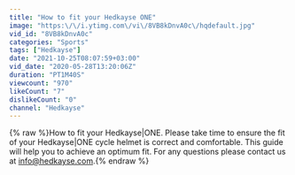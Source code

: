 ```yaml
---
title: "How to fit your Hedkayse ONE"
image: "https:\/\/i.ytimg.com\/vi\/8VB8kDnvA0c\/hqdefault.jpg"
vid_id: "8VB8kDnvA0c"
categories: "Sports"
tags: ["Hedkayse"]
date: "2021-10-25T08:07:59+03:00"
vid_date: "2020-05-28T13:20:06Z"
duration: "PT1M40S"
viewcount: "970"
likeCount: "7"
dislikeCount: "0"
channel: "Hedkayse"
---
```

{% raw %}How to fit your Hedkayse|ONE. Please take time to ensure the fit of your Hedkayse|ONE cycle helmet is correct and comfortable. This guide will help you to achieve an optimum fit. For any questions please contact us at info@hedkayse.com.{% endraw %}
